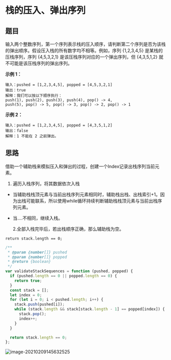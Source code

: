 # 栈的压入、弹出序列

## 题目

输入两个整数序列，第一个序列表示栈的压入顺序，请判断第二个序列是否为该栈的弹出顺序。假设压入栈的所有数字均不相等。例如，序列 {1,2,3,4,5} 是某栈的压栈序列，序列 {4,5,3,2,1} 是该压栈序列对应的一个弹出序列，但 {4,3,5,1,2} 就不可能是该压栈序列的弹出序列。

**示例 1：**

```
输入：pushed = [1,2,3,4,5], popped = [4,5,3,2,1]
输出：true
解释：我们可以按以下顺序执行：
push(1), push(2), push(3), push(4), pop() -> 4,
push(5), pop() -> 5, pop() -> 3, pop() -> 2, pop() -> 1
```

**示例 2：**

```
输入：pushed = [1,2,3,4,5], popped = [4,3,5,1,2]
输出：false
解释：1 不能在 2 之前弹出。
```

## 思路

借助一个辅助栈来模拟压入和弹出的过程，创建一个Index记录出栈序列当前元素。

1. 遍历入栈序列，将其数据依次入栈

- 当辅助栈栈顶元素与当前出栈序列元素相同时，辅助栈出栈、出栈索引+1。因为出栈可能联系，所以使用while循环持续判断辅助栈栈顶元素与当前出栈序列元素。
- 当....不相同，继续入栈。

   2.全部入栈完毕后，若出栈顺序正确，那么辅助栈为空。

```
return stack.length == 0;
```



```js
/**
 * @param {number[]} pushed
 * @param {number[]} popped
 * @return {boolean}
 */
var validateStackSequences = function (pushed, popped) {
  if (pushed.length == 0 || popped.length == 0) {
    return true;
  }
  const stack = [];
  let index = 0;
  for (let i = 0; i < pushed.length; i++) {
    stack.push(pushed[i]);
    while (stack.length && stack[stack.length - 1] == popped[index]) {
      stack.pop();
      index++;
    }
  }

  return stack.length == 0;
};
```



![image-20210209145632525](http://ruoruochen-img-bed.oss-cn-beijing.aliyuncs.com/img/image-20210209145632525.png)